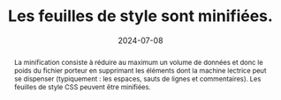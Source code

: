 ---
N: '222'
Rubrique: Performances
title: Les feuilles de style sont minifiées. 
detail: Les feuilles de style du site sont minifiées. 
abstract: "La minification consiste à réduire au maximum un volume de données et donc le poids du fichier porteur en supprimant les éléments dont la machine lectrice peut se dispenser (typiquement&nbsp;: les espaces, sauts de lignes et commentaires). Les feuilles de style CSS peuvent être minifiées."
categories: ["Performances"]
agrege: O4222-E067
opquast: '4 222'
indiceebook: '67'
description: "Règle n° 067"
before: "066"
weight: "067"
after: "068"
actif: '1'
layout: rules
date: 2024-07-08
tags: ["Écoconception"]
objectif: ["Minimiser la quantité de données à télécharger", "Améliorer les performances", "Diminuer l'impact énergétique lié à la consultation du livre numérique"]
Meo: ["Supprimer les espaces non nécessaires et les commentaires dans les fichiers CSS en recourant à des outils dédiés."]
Controle: ["Vérifier manuellement au sein de tous les fichiers CSS qu'aucun retour ligne, commentaire, indentation ou saut de ligne n'est présent.", "Ou identifier la liste des fichiers CSS non minifiés à l'aide d'outils de développement (navigateurs, outils en ligne, etc.)"]
epubcheck: 
ace: 
humancheck: true
Source: ["Opquast"]
Referentiel: ["https://w3c.github.io/sustyweb/#minify-your-html-css-and-javascript", "https://www.arcep.fr/uploads/tx_gspublication/consultation-referentiel-ecoconception-services-numeriques_091023.pdf (6.5 Le service numérique a-t-il mis en place des techniques de compression sur la totalité des ressources transférées dont il a le contrôle&nbsp;?)"]
steps: ["Fabrication", ""]
---